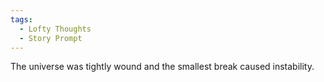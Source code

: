 ```yaml
---
tags:
  - Lofty Thoughts
  - Story Prompt
---
```

The universe was tightly wound and the smallest break caused instability.
